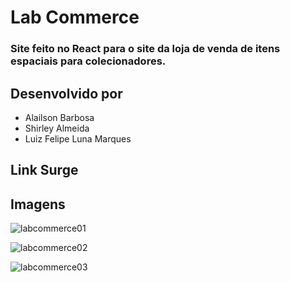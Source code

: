 # Lab Commerce

### Site feito no React para o site da loja de venda de itens espaciais para colecionadores.

## Desenvolvido por
- Alailson Barbosa
- Shirley Almeida
- Luiz Felipe Luna Marques

## Link Surge

## Imagens

![labcommerce01](https://user-images.githubusercontent.com/89170972/144691044-ba7eab2b-98ba-47ec-8408-c410b8a7fb0d.jpg)

![labcommerce02](https://user-images.githubusercontent.com/89170972/144691047-8631039c-095e-4760-aeab-88d6277f571f.jpg)

![labcommerce03](https://user-images.githubusercontent.com/89170972/144691051-810a7756-8d8d-4efa-8e3a-8d2242eefd3e.jpg)
